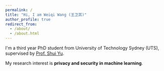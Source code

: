 ```yaml
---
permalink: /
title: "Hi, I am Weiqi Wang (王卫其)"
author_profile: true
redirect_from: 
  - /about/
  - /about.html
---
```



I'm a third year PhD student from University of Technology Sydney (UTS), supervised by [Prof. Shui Yu](https://profiles.uts.edu.au/Shui.Yu).
 
 
My research interest is **privacy and security in machine learning**.



